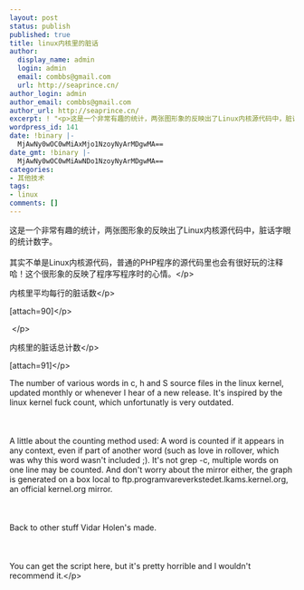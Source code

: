 ```yaml
---
layout: post
status: publish
published: true
title: linux内核里的脏话
author:
  display_name: admin
  login: admin
  email: combbs@gmail.com
  url: http://seaprince.cn/
author_login: admin
author_email: combbs@gmail.com
author_url: http://seaprince.cn/
excerpt: ! "<p>这是一个非常有趣的统计，两张图形象的反映出了Linux内核源代码中，脏话字眼的统计数字。<br />\r\n其实不单是Linux内核源代码，普通的PHP程序的源代码里也会有很好玩的注释哈！这个很形象的反映了程序写程序时的心情。</p>"
wordpress_id: 141
date: !binary |-
  MjAwNy0wOC0wMiAxMjo1NzoyNyArMDgwMA==
date_gmt: !binary |-
  MjAwNy0wOC0wMiAwNDo1NzoyNyArMDgwMA==
categories:
- 其他技术
tags:
- linux
comments: []
---
```

<p>这是一个非常有趣的统计，两张图形象的反映出了Linux内核源代码中，脏话字眼的统计数字。<br &#47;><br />
其实不单是Linux内核源代码，普通的PHP程序的源代码里也会有很好玩的注释哈！这个很形象的反映了程序写程序时的心情。<&#47;p></p>
<p>内核里平均每行的脏话数<&#47;p></p>
<p>[attach=90]<&#47;p></p>
<p>&nbsp;<&#47;p></p>
<p>内核里的脏话总计数<&#47;p></p>
<p>[attach=91]<&#47;p></p>
<p>The number of various words in c, h and S source files in the linux kernel,  updated monthly or whenever I hear of a new release. It's inspired by the linux  kernel fuck count, which unfortunatly is very outdated. <br &#47;><br />
<br &#47;><br />
A little about  the counting method used: A word is counted if it appears in any context, even  if part of another word (such as love in rollover, which was why this word  wasn't included ;). It's not grep -c, multiple words on one line may be counted.  And don't worry about the mirror either, the graph is generated on a box local  to ftp.programvareverkstedet.lkams.kernel.org, an official kernel.org mirror.  <br &#47;><br />
<br &#47;><br />
Back to other stuff Vidar Holen's made. <br &#47;><br />
<br &#47;><br />
You can get the script  here, but it's pretty horrible and I wouldn't recommend it.<&#47;p></p>
<div style="display: none;" title="menu" id="attach_3_menu" class="t_attach"><img border="0" src="images&#47;attachicons&#47;image.gif" alt="" class="absmiddle" &#47;> <a target="_blank" href="attachment.php?aid=3&amp;nothumb=yes" class="bold">1.png<&#47;a>  (8.04 KB)<br &#47;></p>
<div class="right smalltxt">2007-8-2 12:09<&#47;div><br />
<&#47;div></p>
<div style="display: none;" title="menu" id="attach_4_menu" class="t_attach"><img border="0" src="images&#47;attachicons&#47;image.gif" alt="" class="absmiddle" &#47;> <a target="_blank" href="attachment.php?aid=4&amp;nothumb=yes" class="bold">2.png<&#47;a>  (8.46 KB)<br &#47;></p>
<div class="right smalltxt">2007-8-2 12:09<&#47;div><br />
<&#47;div></p>
